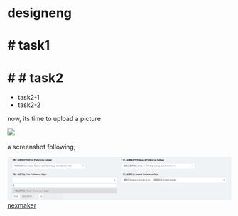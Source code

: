 # designeng
# # task1
# # # task2
  * task2-1
  * task2-2


now, its time to upload a picture

 ![](https://gitlab.com/picbed/bed/uploads/75985eac80cb11269120d0283ce6a8a5/logo.png)

a screenshot following;

![](img2/Capture.JPG)
[nexmaker](www.nexmaker.com)

